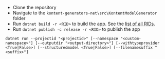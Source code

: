 

* Clone the repository
* Navigate to the `kontent-generators-net\src\KontentModelGenerator` folder
* Run `dotnet build -r <RID>` to build the app. See the [list of all RIDs](https://docs.microsoft.com/en-us/dotnet/articles/core/rid-catalog).
* Run `dotnet publish -c release -r <RID>` to publish the app

```
dotnet run --projectid "<projectid>" [--namespace "<custom-namespace>"] [--outputdir "<output-directory>"] [--withtypeprovider <True|False>] [--structuredmodel <True|False>] [--filenamesuffix "<suffix>"]
```


